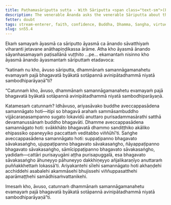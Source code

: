 ```yaml
---
title: Paṭhamasāriputta sutta - With Sāriputta <span class="text-sm">(First)</span>
description: The venerable Ānanda asks the venerable Sāriputta about the qualities that make a person a stream-enterer, no longer subject to downfall, fixed in destiny, and headed for full awakening.
fetter: doubt
tags: stream-enterer, faith, confidence, Buddha, Dhamma, Sangha, virtues, sāriputta, sn, sn45-56, sn55
slug: sn55.4
---
```


Ekaṁ samayaṁ āyasmā ca sāriputto āyasmā ca ānando sāvatthiyaṁ viharanti jetavane anāthapiṇḍikassa ārāme. Atha kho āyasmā ānando sāyanhasamayaṁ paṭisallānā vuṭṭhito …pe… ekamantaṁ nisinno kho āyasmā ānando āyasmantaṁ sāriputtaṁ etadavoca:

“katinaṁ nu kho, āvuso sāriputta, dhammānaṁ samannāgamanahetu evamayaṁ pajā bhagavatā byākatā sotāpannā avinipātadhammā niyatā sambodhiparāyaṇā”ti?

“Catunnaṁ kho, āvuso, dhammānaṁ samannāgamanahetu evamayaṁ pajā bhagavatā byākatā sotāpannā avinipātadhammā niyatā sambodhiparāyaṇā.

Katamesaṁ catunnaṁ? Idhāvuso, ariyasāvako buddhe aveccappasādena samannāgato hoti—itipi so bhagavā arahaṁ sammāsambuddho vijjācaraṇasampanno sugato lokavidū anuttaro purisadammasārathi satthā devamanussānaṁ buddho bhagavāti. Dhamme aveccappasādena samannāgato hoti: svākkhāto bhagavatā dhammo sandiṭṭhiko akāliko ehipassiko opaneyyiko paccattaṁ veditabbo viññūhī’ti. Saṅghe aveccappasādena samannāgato hoti: suppaṭipanno bhagavato sāvakasaṅgho, ujuppaṭipanno bhagavato sāvakasaṅgho, ñāyappaṭipanno bhagavato sāvakasaṅgho, sāmīcippaṭipanno bhagavato sāvakasaṅgho, yadidaṁ—cattāri purisayugāni aṭṭha purisapuggalā, esa bhagavato sāvakasaṅgho āhuneyyo pāhuneyyo dakkhiṇeyyo añjalikaraṇīyo anuttaraṁ puññakkhettaṁ lokassā’ti. Ariyakantehi sīlehi samannāgato hoti akhaṇḍehi acchiddehi asabalehi akammāsehi bhujissehi viññuppasatthehi aparāmaṭṭhehi samādhisaṁvattanikehi.

Imesaṁ kho, āvuso, catunnaṁ dhammānaṁ samannāgamanahetu evamayaṁ pajā bhagavatā byākatā sotāpannā avinipātadhammā niyatā sambodhiparāyaṇā”ti.

